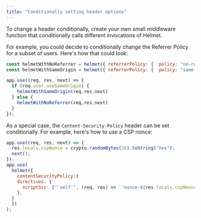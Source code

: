 ```yaml
---
title: "Conditionally setting header options"
---
```


To change a header conditionally, create your own small middleware function that conditionally calls different invocations of Helmet.

For example, you could decide to conditionally change the Referrer Policy for a subset of users. Here's how that could look:

```javascript
const helmetWithNoReferrer = helmet({ referrerPolicy: {  policy: "no-referrer" }})
const helmetWithSameOrigin = helmet({ referrerPolicy: {  policy: "same-origin" }})

app.use((req, res, next) => {
  if (req.user.useSameOrigin) {
    helmetWithSameOrigin(req,res,next)
  } else {
    helmetWithNoReferrer(req,res,next)
  }
});
```

As a special case, the `Content-Security-Policy` header can be set conditionally. For example, here's how to use a CSP nonce:

```javascript
app.use((req, res, next) => {
  res.locals.cspNonce = crypto.randomBytes(16).toString("hex");
  next();
});
app.use(
  helmet({
    contentSecurityPolicy:{
    directives: {
      scriptSrc: ["'self'", (req, res) => `'nonce-${res.locals.cspNonce}'`],
    },
  }
  })
);
```
